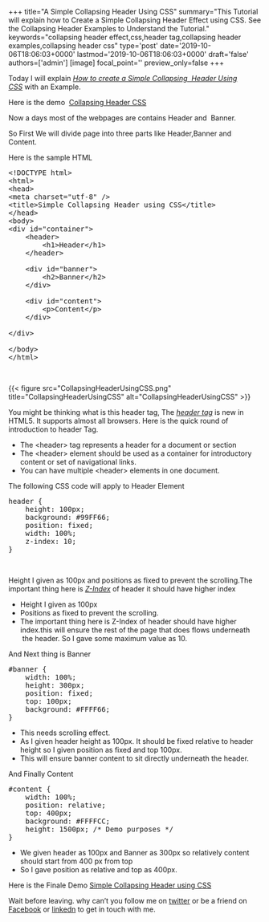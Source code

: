 +++
title="A Simple Collapsing Header Using CSS"
summary="This Tutorial will explain how to Create a Simple Collapsing Header Effect using CSS. See the Collapsing Header Examples to Understand the Tutorial."
keywords="collapsing header effect,css,header tag,collapsing header examples,collapsing header css"
type='post'
date='2019-10-06T18:06:03+0000'
lastmod='2019-10-06T18:06:03+0000'
draft='false'
authors=['admin']
[image]
focal_point=''
preview_only=false
+++


Today I will explain&nbsp;<span style="text-decoration: underline;"><em>How to create a Simple Collapsing &nbsp;Header Using CSS</em></span><em>&nbsp;</em>with an Example.

Here is the demo&nbsp;&nbsp;<a title="Collapsing Header CSS" href="https://www.arungudelli.com/Tools/HTML5/SimpleCollapsingHeaderusingCSS.htm" target="_blank" rel="noopener">Collapsing Header CSS</a>

Now a days most of the webpages are contains Header and &nbsp;Banner.

So First We will divide page into three parts like Header,Banner and Content.

Here is the sample HTML

<pre>&lt;!DOCTYPE html&gt;
&lt;html&gt;
&lt;head&gt;
&lt;meta charset="utf-8" /&gt;
&lt;title&gt;Simple Collapsing Header using CSS&lt;/title&gt;
&lt;/head&gt;
&lt;body&gt;
&lt;div id="container"&gt;
	&lt;header&gt;
		&lt;h1&gt;Header&lt;/h1&gt;
	&lt;/header&gt;

	&lt;div id="banner"&gt;
		&lt;h2&gt;Banner&lt;/h2&gt;
	&lt;/div&gt;

	&lt;div id="content"&gt;
		&lt;p&gt;Content&lt;/p&gt;
	&lt;/div&gt;

&lt;/div&gt;

&lt;/body&gt;
&lt;/html&gt;</pre>

&nbsp;

{{< figure src="CollapsingHeaderUsingCSS.png" title="CollapsingHeaderUsingCSS" alt="CollapsingHeaderUsingCSS" >}}

You might be thinking what is this header tag, The <span style="text-decoration: underline;"><em>header tag</em></span> is new in HTML5. It supports almost all browsers. Here is the quick round of introduction to header Tag.

<ul><li>The &lt;header&gt; tag represents a header for a document or section</li><li>The &lt;header&gt; element should be used as a container for introductory content or set of navigational links.</li><li>You can have multiple &lt;header&gt; elements in one document.</li></ul>

The following CSS code will apply to Header Element

<pre>header {
	height: 100px;
	background: #99FF66;
	position: fixed;
	width: 100%;
	z-index: 10;
}</pre>

&nbsp;

Height I given as 100px and positions as fixed to prevent the scrolling.The important thing here is <em><span style="text-decoration: underline;">Z-Index</span></em> of header it should have higher index

<ul><li>Height I given as 100px</li><li>Positions as fixed to prevent the scrolling.</li><li>The important thing here is Z-Index of header should have higher index.this will ensure the rest of the page that does flows underneath &nbsp;the header. So I gave some maximum value as 10.</li></ul>

And Next thing is Banner

<pre>#banner {
	width: 100%;
	height: 300px;
	position: fixed;
	top: 100px;
	background: #FFFF66;
}</pre>

<ul><li>This needs scrolling effect.</li><li>As I given header height as 100px. It should be fixed relative to header height so I given position as fixed and top 100px.</li><li>This will ensure banner content to sit directly underneath the header.</li></ul>

And Finally Content

<pre>#content {
	width: 100%;
	position: relative;
	top: 400px;
	background: #FFFFCC;
	height: 1500px; /* Demo purposes */
}</pre>

<ul><li>We given header as 100px and Banner as 300px so relatively content should start from 400 px from top</li><li>So I gave position as relative and top as 400px.</li></ul>

Here is the Finale Demo <a href="https://www.arungudelli.com/Tools/HTML5/SimpleCollapsingHeaderusingCSS.htm" target="_blank" rel="noopener">Simple Collapsing Header using CSS</a>

Wait before leaving.
why can’t you follow me on <a href="https://twitter.com/arungudelli" target="_blank" rel="noopener">twitter</a> or be a friend on <a href="https://www.facebook.com/gudelliArun" target="_blank" rel="noopener">Facebook</a> or  <a href="https://www.linkedin.com/in/arungudelli/" target="_blank" rel="noopener">linkedn</a> to get in touch with me.
